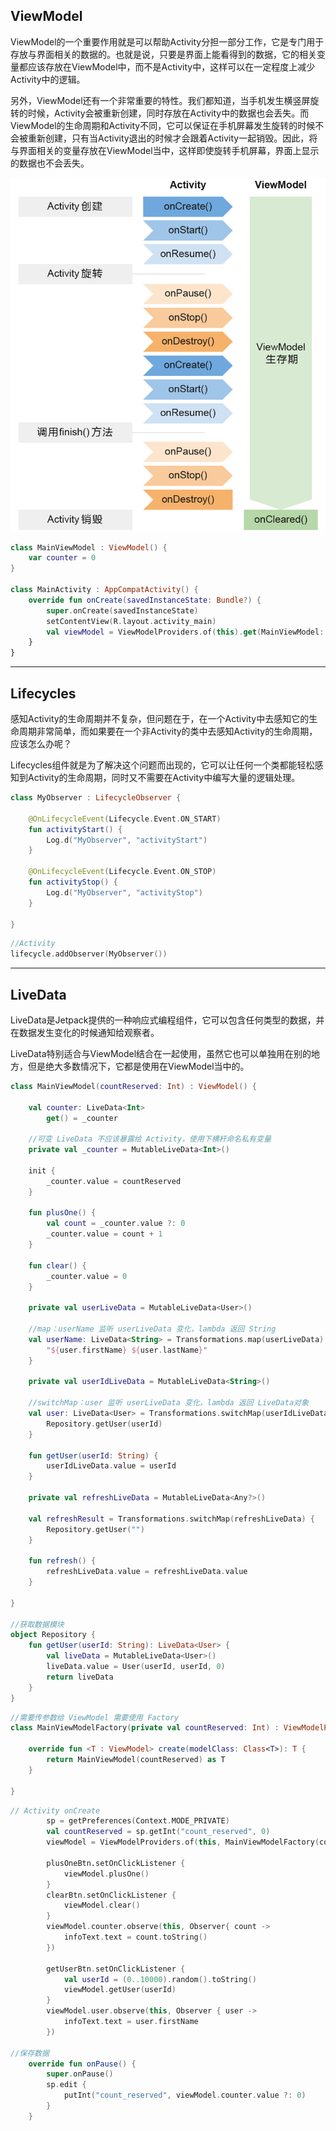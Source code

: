 ## ViewModel

ViewModel的一个重要作用就是可以帮助Activity分担一部分工作，它是专门用于存放与界面相关的数据的。也就是说，只要是界面上能看得到的数据，它的相关变量都应该存放在ViewModel中，而不是Activity中，这样可以在一定程度上减少Activity中的逻辑。

另外，ViewModel还有一个非常重要的特性。我们都知道，当手机发生横竖屏旋转的时候，Activity会被重新创建，同时存放在Activity中的数据也会丢失。而ViewModel的生命周期和Activity不同，它可以保证在手机屏幕发生旋转的时候不会被重新创建，只有当Activity退出的时候才会跟着Activity一起销毁。因此，将与界面相关的变量存放在ViewModel当中，这样即使旋转手机屏幕，界面上显示的数据也不会丢失。

<img src="../img/ViewModel.png" style="zoom:67%;" />

```kotlin
class MainViewModel : ViewModel() {
    var counter = 0
}

class MainActivity : AppCompatActivity() {
    override fun onCreate(savedInstanceState: Bundle?) {
        super.onCreate(savedInstanceState)
        setContentView(R.layout.activity_main)
        val viewModel = ViewModelProviders.of(this).get(MainViewModel::class.java)
    }
}
```

---

## Lifecycles

感知Activity的生命周期并不复杂，但问题在于，在一个Activity中去感知它的生命周期非常简单，而如果要在一个非Activity的类中去感知Activity的生命周期，应该怎么办呢？

Lifecycles组件就是为了解决这个问题而出现的，它可以让任何一个类都能轻松感知到Activity的生命周期，同时又不需要在Activity中编写大量的逻辑处理。

```kotlin
class MyObserver : LifecycleObserver {

    @OnLifecycleEvent(Lifecycle.Event.ON_START)
    fun activityStart() {
        Log.d("MyObserver", "activityStart")
    }

    @OnLifecycleEvent(Lifecycle.Event.ON_STOP)
    fun activityStop() {
        Log.d("MyObserver", "activityStop")
    }

}
```

```kotlin
//Activity
lifecycle.addObserver(MyObserver())
```

---

## LiveData

LiveData是Jetpack提供的一种响应式编程组件，它可以包含任何类型的数据，并在数据发生变化的时候通知给观察者。

LiveData特别适合与ViewModel结合在一起使用，虽然它也可以单独用在别的地方，但是绝大多数情况下，它都是使用在ViewModel当中的。

```kotlin
class MainViewModel(countReserved: Int) : ViewModel() {

    val counter: LiveData<Int>
        get() = _counter

    //可变 LiveData 不应该暴露给 Activity，使用下横杆命名私有变量
    private val _counter = MutableLiveData<Int>()

    init {
        _counter.value = countReserved
    }

    fun plusOne() {
        val count = _counter.value ?: 0
        _counter.value = count + 1
    }

    fun clear() {
        _counter.value = 0
    }

    private val userLiveData = MutableLiveData<User>()

    //map：userName 监听 userLiveData 变化，lambda 返回 String
    val userName: LiveData<String> = Transformations.map(userLiveData) { user ->
        "${user.firstName} ${user.lastName}"
    }

    private val userIdLiveData = MutableLiveData<String>()

    //switchMap：user 监听 userLiveData 变化，lambda 返回 LiveData对象
    val user: LiveData<User> = Transformations.switchMap(userIdLiveData) { userId ->
        Repository.getUser(userId)
    }

    fun getUser(userId: String) {
        userIdLiveData.value = userId
    }

    private val refreshLiveData = MutableLiveData<Any?>()

    val refreshResult = Transformations.switchMap(refreshLiveData) {
        Repository.getUser("")
    }

    fun refresh() {
        refreshLiveData.value = refreshLiveData.value
    }

}

//获取数据模块
object Repository {
    fun getUser(userId: String): LiveData<User> {
        val liveData = MutableLiveData<User>()
        liveData.value = User(userId, userId, 0)
        return liveData
    }
}
```

```kotlin
//需要传参数给 ViewModel 需要使用 Factory
class MainViewModelFactory(private val countReserved: Int) : ViewModelProvider.Factory {

    override fun <T : ViewModel> create(modelClass: Class<T>): T {
        return MainViewModel(countReserved) as T
    }

}
```

```kotlin
// Activity onCreate
        sp = getPreferences(Context.MODE_PRIVATE)
        val countReserved = sp.getInt("count_reserved", 0)
        viewModel = ViewModelProviders.of(this, MainViewModelFactory(countReserved)).get(MainViewModel::class.java)

        plusOneBtn.setOnClickListener {
            viewModel.plusOne()
        }
        clearBtn.setOnClickListener {
            viewModel.clear()
        }
        viewModel.counter.observe(this, Observer{ count ->
            infoText.text = count.toString()
        })

        getUserBtn.setOnClickListener {
            val userId = (0..10000).random().toString()
            viewModel.getUser(userId)
        }
        viewModel.user.observe(this, Observer { user ->
            infoText.text = user.firstName
        })

//保存数据
    override fun onPause() {
        super.onPause()
        sp.edit {
            putInt("count_reserved", viewModel.counter.value ?: 0)
        }
    }
```

